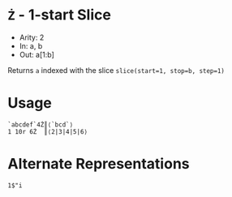 # `Ż` - 1-start Slice

- Arity: 2
- In: a, b
- Out: a[1:b]

Returns `a` indexed with the slice `slice(start=1, stop=b, step=1)`

# Usage
```
`abcdef`4Ż║⟨`bcd`⟩
1 10r 6Ż  ║⟨2|3|4|5|6⟩
```

# Alternate Representations

```
1$"i
```
